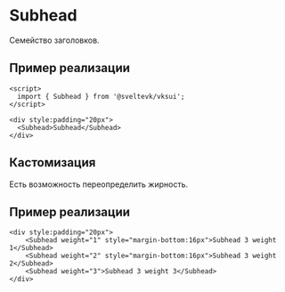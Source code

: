 # Subhead

Семейство заголовков.

## Пример реализации

```svelte mini
<script>
  import { Subhead } from '@sveltevk/vksui';
</script>

<div style:padding="20px">
  <Subhead>Subhead</Subhead>
</div>
```

## Кастомизация

Есть возможность переопределить жирность.

## Пример реализации

```svelte mini
<div style:padding="20px">
	<Subhead weight="1" style="margin-bottom:16px">Subhead 3 weight 1</Subhead>
	<Subhead weight="2" style="margin-bottom:16px">Subhead 3 weight 2</Subhead>
	<Subhead weight="3">Subhead 3 weight 3</Subhead>
</div>
```
